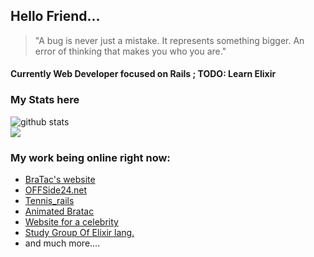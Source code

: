 ## Hello Friend...

> "A bug is never just a mistake. It represents something bigger. An error of thinking that makes you who you are."

<h4> Currently Web Developer focused on Rails ; TODO: Learn Elixir </h4>
<!-- GitHub stats -->

### My Stats here

![github stats](https://github-readme-stats.vercel.app/api?username=ykostov&show_icons=true&include_all_commits=true&theme=merko)
<br>
<img align="center" src="https://github-readme-stats.anuraghazra1.vercel.app/api/top-langs/?username=ykostov&&layout=compact&langs_count=10&theme=merko" />

 ### My work being online right now:
  * [BraTac's website](https://bratac.net)
  * [OFFSide24.net](https://offside24.net)
  * [Tennis_rails](https://tennisburgas.com)
  * [Animated Bratac](https://bratac.net/new)
  * [Website for a celebrity](https://vg.bratac.net)
  * [Study Group Of Elixir lang.](https://elixirstudy.group)
  * and much more....
